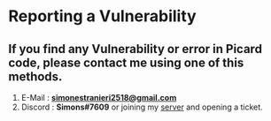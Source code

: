 # Reporting a Vulnerability

## If you find any Vulnerability or error in Picard code, please contact me using one of this methods.

1) E-Mail : **simonestranieri2518@gmail.com**
2) Discord : **Simons#7609** or joining my [server](https://discord.gg/feBVcXVYhC) and opening a ticket.
